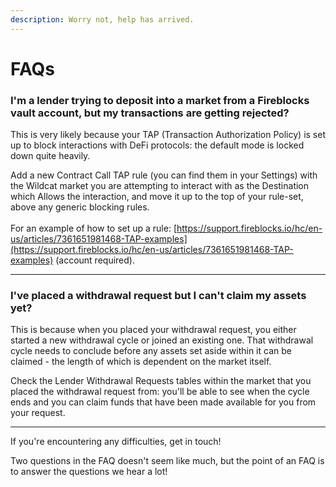 ```yaml
---
description: Worry not, help has arrived.
---
```


# FAQs

### I'm a lender trying to deposit into a market from a Fireblocks vault account, but my transactions are getting rejected?

This is very likely because your TAP (Transaction Authorization Policy) is set up to block interactions with DeFi protocols: the default mode is locked down quite heavily.

Add a new Contract Call TAP rule (you can find them in your Settings) with the Wildcat market you are attempting to interact with as the Destination which Allows the interaction, and move it up to the top of your rule-set, above any generic blocking rules.\
\
For an example of how to set up a rule: [https://support.fireblocks.io/hc/en-us/articles/7361651981468-TAP-examples](https://support.fireblocks.io/hc/en-us/articles/7361651981468-TAP-examples) (account required).

***

### I've placed a withdrawal request but I can't claim my assets yet?

This is because when you placed your withdrawal request, you either started a new withdrawal cycle or joined an existing one. That withdrawal cycle needs to conclude before any assets set aside within it can be claimed - the length of which is dependent on the market itself.

Check the Lender Withdrawal Requests tables within the market that you placed the withdrawal request from: you'll be able to see when the cycle ends and you can claim funds that have been made available for you from your request.

***



If you're encountering any difficulties, get in touch!

Two questions in the FAQ doesn't seem like much, but the point of an FAQ is to answer the questions we hear a lot!
